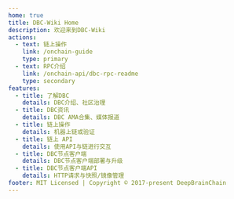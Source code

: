 ```yaml
---
home: true
title: DBC-Wiki Home
description: 欢迎来到DBC-Wiki
actions:
  - text: 链上操作
    link: /onchain-guide
    type: primary
  - text: RPC介绍
    link: /onchain-api/dbc-rpc-readme
    type: secondary
features:
  - title: 了解DBC
    details: DBC介绍、社区治理
  - title: DBC资讯
    details: DBC AMA合集、媒体报道
  - title: 链上操作
    details: 机器上链或验证
  - title: 链上 API
    details: 使用API与链进行交互
  - title: DBC节点客户端
    details: DBC节点客户端部署与升级
  - title: DBC节点客户端API
    details: HTTP请求与快照/镜像管理
footer: MIT Licensed | Copyright © 2017-present DeepBrainChain
---
```

